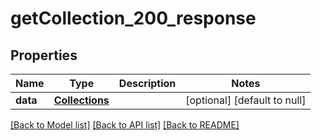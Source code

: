 # getCollection_200_response

## Properties
Name | Type | Description | Notes
------------ | ------------- | ------------- | -------------
**data** | [**Collections**](Collections.md) |  | [optional] [default to null]

[[Back to Model list]](../README.md#documentation-for-models) [[Back to API list]](../README.md#documentation-for-api-endpoints) [[Back to README]](../README.md)


